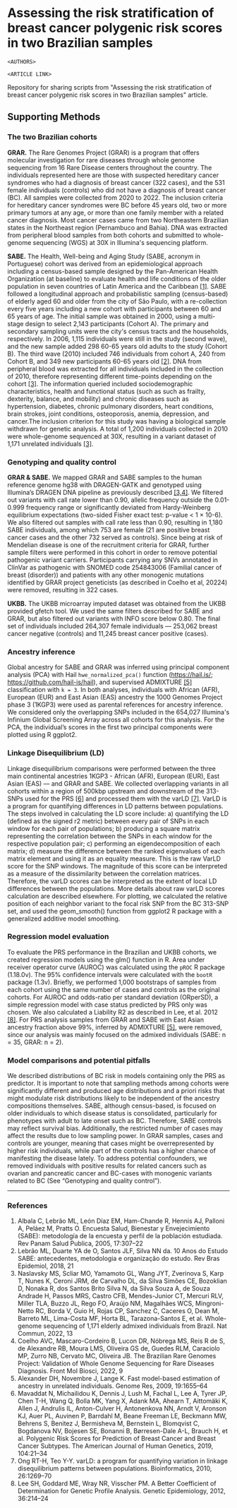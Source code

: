 # Assessing the risk stratification of breast cancer polygenic risk scores in two Brazilian samples
 
`<AUTHORS>`

`<ARTICLE LINK>`

Repository for sharing scripts from "Assessing the risk stratification of breast cancer polygenic risk scores in two Brazilian samples" article.

## Supporting Methods

### The two Brazilian cohorts

**GRAR.** The Rare Genomes Project (GRAR) is a program that offers molecular investigation for rare diseases through whole genome sequencing from 16 Rare Disease centers throughout the country. The individuals represented here are those with suspected hereditary cancer syndromes who had a diagnosis of breast cancer (322 cases), and the 531 female individuals (controls) who did not have a diagnosis of breast cancer (BC). All samples were collected from 2020 to 2022. The inclusion criteria for hereditary cancer syndromes were BC before 45 years old, two or more primary tumors at any age, or more than one family member with a related cancer diagnosis. Most cancer cases came from two Northeastern Brazilian states in the Northeast region (Pernambuco and Bahia). DNA was extracted from peripheral blood samples from both cohorts and submitted to whole-genome sequencing (WGS) at 30X in Illumina's sequencing platform.


**SABE.** The Health, Well-being and Aging Study (SABE, acronym in Portuguese) cohort was derived from an epidemiological approach including a census-based sample designed by the Pan-American Health Organization (at baseline) to evaluate health and life conditions of the older population in seven countries of Latin America and the Caribbean [[1]](#references). SABE followed a longitudinal approach and probabilistic sampling (census-based) of elderly aged 60 and older from the city of São Paulo, with a re-collection every five years including a new cohort with participants between 60 and 65 years of age. The initial sample was obtained in 2000, using a multi-stage design to select 2,143 participants (Cohort A). The primary and secondary sampling units were the city's census tracts and the households, respectively. In 2006, 1,115 individuals were still in the study (second wave), and the new sample added 298 60-65 years old adults to the study (Cohort B). The third wave (2010) included 746 individuals from cohort A, 240 from Cohort B, and 349 new participants 60-65 years old [[2]](#references). DNA from peripheral blood was extracted for all individuals included in the collection of 2010, therefore representing different time-points depending on the cohort [[3]](#references). The information queried included sociodemographic characteristics, health and functional status (such as such as frailty, dexterity, balance, and mobility) and chronic diseases such as hypertension, diabetes, chronic pulmonary disorders, heart conditions, brain strokes, joint conditions, osteoporosis, anemia, depression, and cancer.The inclusion criterion for this study was having a biological sample withdrawn for genetic analysis. A total of 1,200 individuals collected in 2010 were whole-genome sequenced at 30X, resulting in a variant dataset of 1,171 unrelated individuals [[3]](#references). 

### Genotyping and quality control

**GRAR & SABE.** We mapped GRAR and SABE samples to the human reference genome hg38 with DRAGEN-GATK and genotyped using Illumina’s DRAGEN DNA pipeline as previously described [[3,4]](#references). We filtered out variants with call rate lower  than 0.90,  allelic frequency outside the 0.01-0.999 frequency range or significantly deviated from Hardy-Weinberg equilibrium expectations (two-sided Fisher exact test: p-value < 1 × 10-6). We also filtered  out samples with call rate less than 0.90, resulting in 1,180 SABE individuals, among which 753 are female (21 are positive breast cancer cases and the other 732 served as controls). Since being at risk of Mendelian disease is one of the recruitment criteria for GRAR, further sample filters were performed in this cohort in order to remove potential pathogenic variant carriers. Participants carrying any SNVs annotated in ClinVar as pathogenic with SNOMED code 254843006 (Familial cancer of breast (disorder)) and patients with any other monogenic mutations identified by GRAR project geneticists (as described in Coelho et al, 20224) were removed, resulting in 322 cases.

**UKBB.** The UKBB microarray imputed dataset was obtained from the UKBB provided gfetch tool. We used the same filters described for SABE and GRAR,   but also filtered out variants with INFO score below 0.80. The final set of individuals included 264,307 female individuals — 253,062 breast cancer negative (controls) and 11,245 breast cancer positive (cases). 

### Ancestry inference

Global ancestry for SABE and GRAR was inferred using principal component analysis (PCA) with Hail `hwe_normalized_pca()` function (https://hail.is/; https://github.com/hail-is/hail), and supervised ADMIXTURE [[5]](#references) classification with `k = 3`. In both analyses, individuals with African (AFR), European (EUR) and East Asian (EAS) ancestry the 1000 Genomes Project phase 3 (1KGP3) were used as parental references for ancestry inference. We considered only the overlapping SNPs included in the 654,027 Illumina's Infinium Global Screening Array across all cohorts for this analysis. For the PCA, the individual’s scores in the first two principal components were plotted using R ggplot2.  

### Linkage Disequilibrium (LD)

Linkage disequilibrium comparisons were performed between the three main continental ancestries 1KGP3 - African (AFR), European (EUR), East Asian (EAS) — and GRAR and SABE. We collected overlapping variants in all cohorts within a region of 500kbp upstream and downstream of the 313-SNPs used for the PRS [[6]](#references) and processed them with the varLD [[7]](#references). VarLD is a program for quantifying differences in LD patterns between populations. The steps involved in calculating the LD score include: a) quantifying the LD (defined as the signed r2 metric) between every pair of SNPs in each window for each pair of populations; b) producing a square matrix representing the correlation between the SNPs in each window for the respective population pair; c) performing an eigendecomposition of each matrix; d) measure the difference between the  ranked eigenvalues of each matrix element and using it as an equality measure. This is the raw VarLD score for the SNP windows. The magnitude of this score can be  interpreted as a  measure of the dissimilarity between the correlation matrices. Therefore, the varLD scores can be interpreted as the extent of local LD differences between the populations. More details about raw varLD scores calculation are described elsewhere. For plotting, we calculated the relative position of each neighbor variant to the focal risk SNP from the  BC 313-SNP set,  and used the geom_smooth() function from ggplot2 R package with a generalized additive model smoothing. 

### Regression model evaluation

To evaluate the PRS performance in the Brazilian and UKBB cohorts, we created regression models using the glm() function in R. Area under receiver operator curve (AUROC) was calculated using the `pROC` R package (1.18.0v). The 95% confidence intervals were calculated with the  `bootR` package (1.3v). Briefly, we performed 1,000 bootstraps of samples from each cohort using the same number of cases and controls as the original cohorts. For AUROC and odds-ratio per standard deviation (ORperSD), a simple regression model with case status predicted by PRS only was chosen. We also calculated a Liability R2 as described in Lee, et al. 2012 [[8]](#references). For PRS analysis samples from GRAR and SABE with East Asian ancestry fraction above 99%, inferred by ADMIXTURE [[5]](#references), were removed, since our analysis was mainly focused on the admixed individuals (SABE: n = 35, GRAR: n = 2). 

### Model comparisons and potential pitfalls

We described distributions of BC risk in models containing only the PRS as predictor. It is important to note that sampling methods among cohorts were significantly different and produced age distributions and a priori risks that might modulate risk distributions likely to be independent of the ancestry compositions themselves. SABE, although census-based, is focused on older individuals to which disease status is consolidated, particularly for phenotypes with adult to late onset such as BC. Therefore, SABE controls may reflect survival bias. Additionally, the restricted number of cases may affect the results due to low sampling power. In GRAR samples, cases and controls are younger, meaning that cases might be overrepresented by higher risk individuals, while part of the controls has a higher chance of manifesting the disease lately. To address potential confounders, we removed individuals with positive results for related cancers such as ovarian and pancreatic cancer and BC-cases with monogenic variants related to BC (See “Genotyping and quality control”). 

---

### References

1. Albala C, Lebrão ML, León Díaz EM, Ham-Chande R, Hennis AJ, Palloni A, Peláez M, Pratts O. Encuesta Salud, Bienestar y Envejecimiento (SABE): metodología de la encuesta y perfil de la población estudiada. Rev Panam Salud Publica, 2005, 17:307–22
2. Lebrão ML, Duarte YA de O, Santos JLF, Silva NN da. 10 Anos do Estudo SABE: antecedentes, metodologia e organização do estudo. Rev Bras Epidemiol, 2018, 21
3. Naslavsky MS, Scliar MO, Yamamoto GL, Wang JYT, Zverinova S, Karp T, Nunes K, Ceroni JRM, de Carvalho DL, da Silva Simões CE, Bozoklian D, Nonaka R, dos Santos Brito Silva N, da Silva Souza A, de Souza Andrade H, Passos MRS, Castro CFB, Mendes-Junior CT, Mercuri RLV, Miller TLA, Buzzo JL, Rego FO, Araújo NM, Magalhães WCS, Mingroni-Netto RC, Borda V, Guio H, Rojas CP, Sanchez C, Caceres O, Dean M, Barreto ML, Lima-Costa MF, Horta BL, Tarazona-Santos E, et al. Whole-genome sequencing of 1,171 elderly admixed individuals from Brazil. Nat Commun, 2022, 13
4. Coelho AVC, Mascaro-Cordeiro B, Lucon DR, Nóbrega MS, Reis R de S, de Alexandre RB, Moura LMS, Oliveira GS de, Guedes RLM, Caraciolo MP, Zurro NB, Cervato MC, Oliveira JB. The Brazilian Rare Genomes Project: Validation of Whole Genome Sequencing for Rare Diseases Diagnosis. Front Mol Biosci, 2022, 9
5. Alexander DH, Novembre J, Lange K. Fast model-based estimation of ancestry in unrelated individuals. Genome Res, 2009, 19:1655–64
6. Mavaddat N, Michailidou K, Dennis J, Lush M, Fachal L, Lee A, Tyrer JP, Chen T-H, Wang Q, Bolla MK, Yang X, Adank MA, Ahearn T, Aittomäki K, Allen J, Andrulis IL, Anton-Culver H, Antonenkova NN, Arndt V, Aronson KJ, Auer PL, Auvinen P, Barrdahl M, Beane Freeman LE, Beckmann MW, Behrens S, Benitez J, Bermisheva M, Bernstein L, Blomqvist C, Bogdanova NV, Bojesen SE, Bonanni B, Børresen-Dale A-L, Brauch H, et al. Polygenic Risk Scores for Prediction of Breast Cancer and Breast Cancer Subtypes. The American Journal of Human Genetics, 2019, 104:21–34
7. Ong RT-H, Teo Y-Y. varLD: a program for quantifying variation in linkage disequilibrium patterns between populations. Bioinformatics, 2010, 26:1269–70
8. Lee SH, Goddard ME, Wray NR, Visscher PM. A Better Coefficient of Determination for Genetic Profile Analysis. Genetic Epidemiology, 2012, 36:214–24